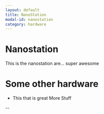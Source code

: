 ```yaml
---
layout: default
title: NanoStation
modal-id: nanostation
category: hardware
---
```


# Nanostation
This is the nanostation are... super awesome

# Some other hardware
* This that is great
More Stuff

--
